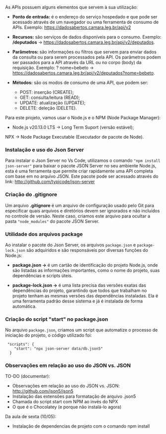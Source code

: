 As APIs possuem alguns elementos que servem à sua utilização: 

* **Ponto de entrada:** é o endereço do serviço hospedado e que pode ser acessado através de um navegador ou uma ferramenta de consumo de APIs. Exemplo: <https://dadosabertos.camara.leg.br/api/v2>

* **Recursos:** são serviços de dados disponíveis para o consumo. Exemplo: **/deputados** -> <https://dadosabertos.camara.leg.br/api/v2/deputados>. 

* **Parâmetros:** são informações ou filtros que servem para enviar dados da consulta ou para serem processados pela API. Os parâmetros podem ser passados para a API através da URL ou no corpo (body) da requisição. Exemplo: ? nome=bebeto -> <https://dadosabertos.camara.leg.br/api/v2/deputados?nome=bebeto>.

* **Métodos:** são os modos de consumo de uma API, que podem ser: 
    - POST: inserção (CREATE);
    - GET: consulta/leitura (READ);
    - UPDATE: atualização (UPDATE);
    - DELETE: deleção (DELETE).

Para este projeto, vamos usar o Node.js e o NPM (Node Package Manager):
- Node.js v20.13.0 LTS -> Long Term Suport (versão estável);

NPX -> Node Package Executable (Executador de pacote de Node). 

### Instalação e uso do Json Server 

Para instalar o Json Server no Vs Code, utilizamos o comando `"npm install json-server"` para baixar o pacote JSON Server no seu ambiente Node.js, esta é uma ferramenta que permite criar rapidamente uma API completa com base em no arquivo JSON. Este pacote pode ser acessado através do link:  <http://github.com/typicode/json-server>

### Criação do .gitignore
Um arquivo **.gitignore** é um arquivo de configuração usado pelo Git para especificar quais arquivos e diretórios devem ser ignorados e não incluídos no controle de versão. Neste caso, criamos este arquivo para ocultar a pasta `"node_modules"` do pacote JSON Server. 

### Utilidade dos arquivos package 

Ao instalar o pacote do Json Server, os arquivos `package.json` e `package-lock.json` são adquiridos e são responsáveis por diversas funções do Node.js: 

* **package.json ->** é  um cartão de identificação do projeto Node.js, onde são listadas as informações importantes, como o nome do projeto, suas dependências e scripts úteis.

* **package-lock.json ->** é uma lista precisa das versões exatas das dependências do projeto, garantindo que todos que trabalham no projeto tenham as mesmas versões das dependências instaladas. Ela é uma ferramenta padrão desse sistema e já é instalada de forma automática. 

###  Criação do script "start" no package.json 

No arquivo `package.json`, criamos um script que automatize o processo de iniciação do projeto, o código utilizado foi: 

~~~script
 "scripts": {
    "start": "npx json-server data/db.json5"
  }
~~~

###  Observações em relação ao uso do JSON vs. JSON





TO-DO (documentar): 
- Observações em relação ao uso do JSON vs. JSON: <http://github.com/json5/json5>
- Instalação das extensões para formatação de arquivo .json5 
- Chamada do script start com NPM ao invés do NPX
- O que é o Chocolatey (e porque não instalá-lo agora)

Da aula de sexta (10/05):

- Instalação de dependencias de projeto com o comando npm install 